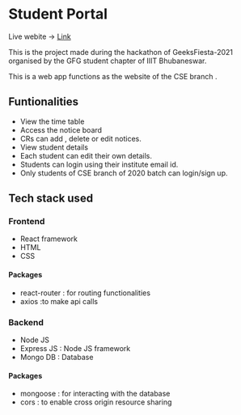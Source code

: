 <h1>Student Portal</h1>

Live webite -> [Link](https://squad22-geeksfiesta.netlify.app/)

This is the project made during the hackathon of GeeksFiesta-2021 organised by the GFG student chapter of IIIT Bhubaneswar.

This is a web app functions as the website of the CSE branch .

<h2>Funtionalities</h2>

- View the time table
- Access the notice board 
- CRs can add , delete or edit notices.
- View student details
- Each student can edit their own details.
- Students can login using their institute email id.
- Only students of CSE branch of 2020 batch can login/sign up.

<h2>Tech stack used</h2>

<h3>Frontend</h3>

- React framework
- HTML 
- CSS 

<h4>Packages</h4>

- react-router : for routing functionalities
- axios :to make api calls

<h3> Backend </h3>

- Node JS 
- Express JS : Node JS framework
- Mongo DB : Database 
<h4>Packages</h4>

- mongoose : for interacting with the database
- cors : to enable cross origin resource sharing
